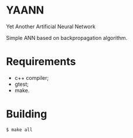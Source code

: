 # YAANN
Yet Another Artificial Neural Network

Simple ANN based on backpropagation algorithm. 

# Requirements

* c++ compiler;
* gtest;
* make.

# Building

```console
$ make all
```
